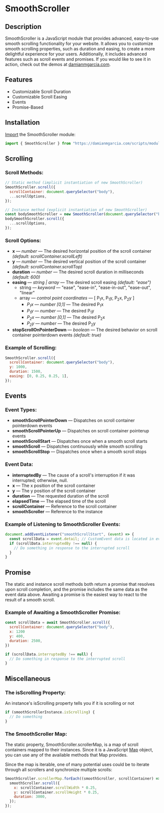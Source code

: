 # **SmoothScroller**

## **Description**

SmoothScroller is a JavaScript module that provides advanced, easy-to-use smooth scrolling functionality for your website. It allows you to customize smooth scrolling properties, such as duration and easing, to create a more delightful experience for your users. Additionally, it includes advanced features such as scroll events and promises. If you would like to see it in action, check out the demos at [damianmgarcia.com](https://damianmgarcia.com).

## **Features**

- Customizable Scroll Duration
- Customizable Scroll Easing
- Events
- Promise-Based

## **Installation**

[Import](https://developer.mozilla.org/en-US/docs/Web/JavaScript/Reference/Statements/import) the SmoothScroller module:

```javascript
import { SmoothScroller } from "https://damianmgarcia.com/scripts/modules/smooth-scroller.js";
```

## **Scrolling**

### Scroll Methods:

```javascript
// Static method (implicit instantiation of new SmoothScroller)
SmoothScroller.scroll({
  scrollContainer: document.querySelector("body"),
  ...scrollOptions,
});

// Instance method (explicit instantiation of new SmoothScroller)
const bodySmoothScroller = new SmoothScroller(document.querySelector("body"));
bodySmoothScroller.scroll({
  ...scrollOptions,
});
```

### Scroll Options:

- **x** — _number_ — The desired horizontal position of the scroll container _(default: scrollContainer.scrollLeft)_
- **y** — _number_ — The desired vertical position of the scroll container _(default: scrollContainer.scrollTop)_
- **duration** — _number_ — The desired scroll duration in milliseconds _(default: 600)_
- **easing** — _string | array_ — The desired scroll easing _(default: "ease")_
  - string — _keyword_ — "ease", "ease-in", "ease-in-out", "ease-out", "linear"
  - array — _control point coordinates_ — [ P<sub>1</sub>x, P<sub>1</sub>y, P<sub>2</sub>x, P<sub>2</sub>y ]
    - _P<sub>1</sub>x_ — _number [0,1]_ — The desired P<sub>1</sub>x
    - _P<sub>1</sub>y_ — _number_ — The desired P<sub>1</sub>y
    - _P<sub>2</sub>x_ — _number [0,1]_ — The desired P<sub>2</sub>x
    - _P<sub>2</sub>y_ — _number_ — The desired P<sub>2</sub>y
- **stopScrollOnPointerDown** — _boolean_ — The desired behavior on scroll container pointerdown events _(default: true)_

### Example of Scrolling:

```javascript
SmoothScroller.scroll({
  scrollContainer: document.querySelector("body"),
  y: 1000,
  duration: 1500,
  easing: [0, 0.25, 0.25, 1],
});
```

## **Events**

### Event Types:

- **smoothScrollPointerDown** — Dispatches on scroll container pointerdown events
- **smoothScrollPointerUp** — Dispatches on scroll container pointerup events
- **smoothScrollStart** — Dispatches once when a smooth scroll starts
- **smoothScroll** — Dispatches continuously while smooth scrolling
- **smoothScrollStop** — Dispatches once when a smooth scroll stops

### Event Data:

- **interruptedBy** — The cause of a scroll's interruption if it was interrupted; otherwise, null.
- **x** — The x position of the scroll container
- **y** — The y position of the scroll container
- **duration** — The requested duration of the scroll
- **elapsedTime** — The elapsed time of the scroll
- **scrollContainer** — Reference to the scroll container
- **smoothScroller** — Reference to the instance

### Example of Listening to SmoothScroller Events:

```javascript
document.addEventListener("smoothScrollStart", (event) => {
  const scrollData = event.detail; // CustomEvent data is located in event.detail
  if (scrollData.interruptedBy !== null) {
    // Do something in response to the interrupted scroll
  }
}
```

## **Promise**

The static and instance scroll methods both return a promise that resolves upon scroll completion, and the promise includes the same data as the event data above. Awaiting a promise is the easiest way to react to the result of a smooth scroll.

### Example of Awaiting a SmoothScroller Promise:

```javascript
const scrollData = await SmoothScroller.scroll({
  scrollContainer: document.querySelector("body"),
  x: 1200
  y: 400,
  duration: 2500,
})

if (scrollData.interruptedBy !== null) {
  // Do something in response to the interrupted scroll
}
```

## **Miscellaneous**

### The isScrolling Property:

An instance's isScrolling property tells you if it is scrolling or not

```javascript
if (smoothScrollerInstance.isScrolling) {
  // Do something
}
```

### The SmoothScroller Map:

The static property, SmoothScroller.scrollerMap, is a map of scroll containers mapped to their instances. Since it is a JavaScript [Map](https://developer.mozilla.org/en-US/docs/Web/JavaScript/Reference/Global_Objects/Map) object, you can use any of the available methods that Map provides.

Since the map is iterable, one of many potential uses could be to iterate through all scrollers and synchronize multiple scrolls:

```javascript
SmoothScroller.scrollerMap.forEach((smoothScroller, scrollContainer) => {
  smoothScroller.scroll({
    x: scrollContainer.scrollWidth * 0.25,
    y: scrollContainer.scrollHeight * 0.25,
    duration: 3000,
  });
});
```
